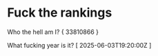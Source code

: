 # Fuck the rankings

Who the hell am I?
{ 33810866 }

What fucking year is it?
[ 2025-06-03T19:20:00Z ]
